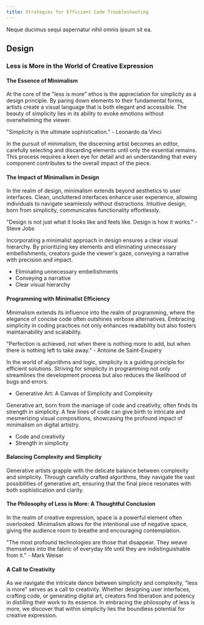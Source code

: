 ```yaml
---
title: Strategies for Efficient Code Troubleshooting
---
```


Neque ducimus sequi aspernatur nihil omnis ipsum sit ea.

## Design

### Less is More in the World of Creative Expression

#### The Essence of Minimalism

At the core of the "less is more" ethos is the appreciation for simplicity as a design principle. By paring down elements to their fundamental forms, artists create a visual language that is both elegant and accessible. The beauty of simplicity lies in its ability to evoke emotions without overwhelming the viewer.

"Simplicity is the ultimate sophistication." - Leonardo da Vinci

In the pursuit of minimalism, the discerning artist becomes an editor, carefully selecting and discarding elements until only the essential remains. This process requires a keen eye for detail and an understanding that every component contributes to the overall impact of the piece.

#### The Impact of Minimalism in Design

In the realm of design, minimalism extends beyond aesthetics to user interfaces. Clean, uncluttered interfaces enhance user experience, allowing individuals to navigate seamlessly without distractions. Intuitive design, born from simplicity, communicates functionality effortlessly.

"Design is not just what it looks like and feels like. Design is how it works." - Steve Jobs

Incorporating a minimalist approach in design ensures a clear visual hierarchy. By prioritizing key elements and eliminating unnecessary embellishments, creators guide the viewer's gaze, conveying a narrative with precision and impact.

- Eliminating unnecessary embellishments
- Conveying a narrative
- Clear visual hierarchy

#### Programming with Minimalist Efficiency

Minimalism extends its influence into the realm of programming, where the elegance of concise code often outshines verbose alternatives. Embracing simplicity in coding practices not only enhances readability but also fosters maintainability and scalability.

"Perfection is achieved, not when there is nothing more to add, but when there is nothing left to take away." - Antoine de Saint-Exupéry

In the world of algorithms and logic, simplicity is a guiding principle for efficient solutions. Striving for simplicity in programming not only streamlines the development process but also reduces the likelihood of bugs and errors.

- Generative Art: A Canvas of Simplicity and Complexity

Generative art, born from the marriage of code and creativity, often finds its strength in simplicity. A few lines of code can give birth to intricate and mesmerizing visual compositions, showcasing the profound impact of minimalism on digital artistry.

- Code and creativity
- Strength in simplicity

#### Balancing Complexity and Simplicity

Generative artists grapple with the delicate balance between complexity and simplicity. Through carefully crafted algorithms, they navigate the vast possibilities of generative art, ensuring that the final piece resonates with both sophistication and clarity.

#### The Philosophy of Less is More: A Thoughtful Conclusion

In the realm of creative expression, space is a powerful element often overlooked. Minimalism allows for the intentional use of negative space, giving the audience room to breathe and encouraging contemplation.

"The most profound technologies are those that disappear. They weave themselves into the fabric of everyday life until they are indistinguishable from it." - Mark Weiser

#### A Call to Creativity

As we navigate the intricate dance between simplicity and complexity, "less is more" serves as a call to creativity. Whether designing user interfaces, crafting code, or generating digital art, creators find liberation and potency in distilling their work to its essence. In embracing the philosophy of less is more, we discover that within simplicity lies the boundless potential for creative expression.
